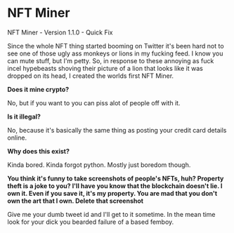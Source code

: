 # NFT Miner 
NFT Miner - Version 1.1.0 - Quick Fix

Since the whole NFT thing started booming on Twitter it's been hard not to see one of those ugly ass monkeys or lions in my fucking feed. I know you can mute stuff, but I'm petty. So, in response to these annoying as fuck incel hypebeasts shoving their picture of a lion that looks like it was dropped on its head, I created the worlds first NFT Miner.

<b>Does it mine crypto?</b>

No, but if you want to you can piss alot of people off with it.

<b>Is it illegal?</b>

No, because it's basically the same thing as posting your credit card details online.

<b>Why does this exist?</b>

Kinda bored. Kinda forgot python. Mostly just boredom though.

<b>You think it's funny to take screenshots of people's NFTs, huh? 
Property theft is a joke to you? I'll have you know that the blockchain doesn't lie. I own it.
Even if you save it, it's my property. You are mad that you don't own the art that I own.
Delete that screenshot</b>

Give me your dumb tweet id and I'll get to it sometime. In the mean time look for your dick you bearded failure of a based femboy.
